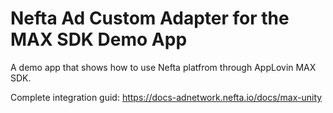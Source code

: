 # Nefta Ad Custom Adapter for the MAX SDK Demo App

A demo app that shows how to use Nefta platfrom through AppLovin MAX SDK.

Complete integration guid: https://docs-adnetwork.nefta.io/docs/max-unity

